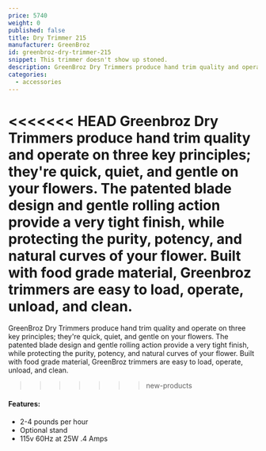 ```yaml
---
price: 5740
weight: 0
published: false
title: Dry Trimmer 215
manufacturer: GreenBroz
id: greenbroz-dry-trimmer-215
snippet: This trimmer doesn't show up stoned.
description: GreenBroz Dry Trimmers produce hand trim quality and operate on three key principles; they're quick, quiet, and gentle.
categories:
  - accessories
---
```


<<<<<<< HEAD
Greenbroz Dry Trimmers produce hand trim quality and operate on three key principles; they're quick, quiet, and gentle on your flowers. The patented blade design and gentle rolling action provide a very tight finish, while protecting the purity, potency, and natural curves of your flower. Built with food grade material, Greenbroz trimmers are easy to load, operate, unload, and clean.
=======
GreenBroz Dry Trimmers produce hand trim quality and operate on three key principles; they're quick, quiet, and gentle on your flowers. The patented blade design and gentle rolling action provide a very tight finish, while protecting the purity, potency, and natural curves of your flower. Built with food grade material, GreenBroz trimmers are easy to load, operate, unload, and clean.
>>>>>>> new-products

#### Features:

* 2-4 pounds per hour
* Optional stand
* 115v 60Hz at 25W .4 Amps
